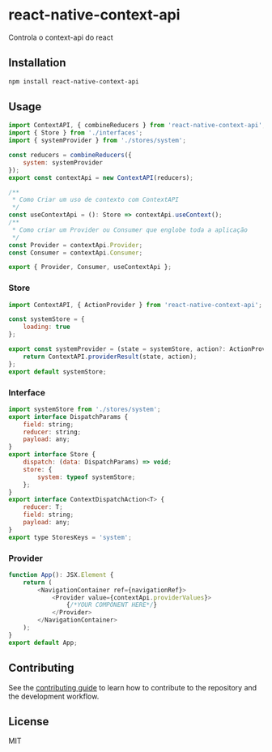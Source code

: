 # react-native-context-api

Controla o context-api do react

## Installation

```sh
npm install react-native-context-api
```

## Usage

```js
import ContextAPI, { combineReducers } from 'react-native-context-api';
import { Store } from './interfaces';
import { systemProvider } from './stores/system';

const reducers = combineReducers({
    system: systemProvider
});
export const contextApi = new ContextAPI(reducers);

/**
 * Como Criar um uso de contexto com ContextAPI
 */
const useContextApi = (): Store => contextApi.useContext();
/**
 * Como criar um Provider ou Consumer que englobe toda a aplicação
 */
const Provider = contextApi.Provider;
const Consumer = contextApi.Consumer;

export { Provider, Consumer, useContextApi };
```

### Store

```js
import ContextAPI, { ActionProvider } from 'react-native-context-api';

const systemStore = {
    loading: true
};

export const systemProvider = (state = systemStore, action?: ActionProvider) => {
    return ContextAPI.providerResult(state, action);
};
export default systemStore;

```

### Interface

```js
import systemStore from './stores/system';
export interface DispatchParams {
    field: string;
    reducer: string;
    payload: any;
}
export interface Store {
    dispatch: (data: DispatchParams) => void;
    store: {
        system: typeof systemStore;
    };
}
export interface ContextDispatchAction<T> {
    reducer: T;
    field: string;
    payload: any;
}
export type StoresKeys = 'system';

```

### Provider

```js
function App(): JSX.Element {
    return (
        <NavigationContainer ref={navigationRef}>
            <Provider value={contextApi.providerValues}>
                {/*YOUR COMPONENT HERE*/}
            </Provider>
        </NavigationContainer>
    );
}
export default App;

```

## Contributing

See the [contributing guide](CONTRIBUTING.md) to learn how to contribute to the repository and the development workflow.

## License

MIT
